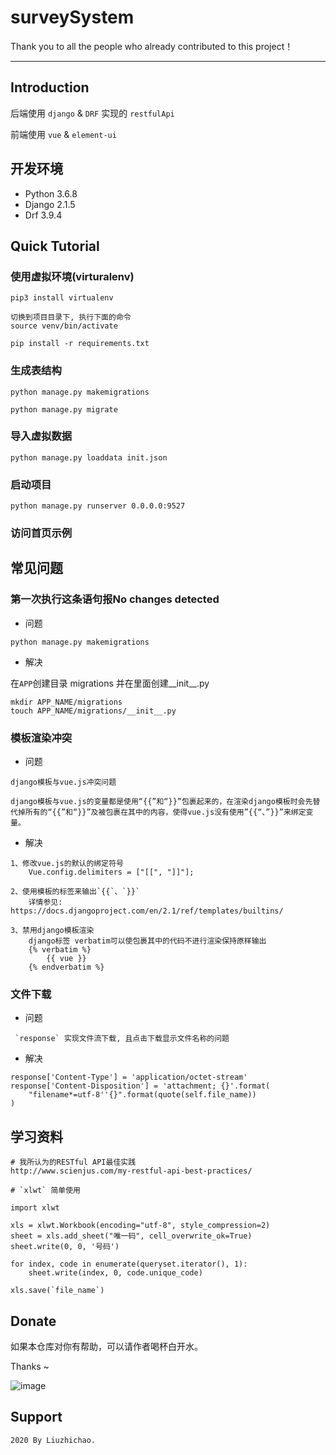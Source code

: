 # surveySystem

Thank you to all the people who already contributed to this project！

---

## Introduction

后端使用 `django` & `DRF` 实现的 `restfulApi`  

前端使用 `vue` & `element-ui` 

## 开发环境

- Python 3.6.8  
- Django 2.1.5
- Drf 3.9.4 

## Quick Tutorial

### 使用虚拟环境(virturalenv)

```
pip3 install virtualenv

切换到项目目录下, 执行下面的命令
source venv/bin/activate

pip install -r requirements.txt

```

### 生成表结构

```
python manage.py makemigrations

python manage.py migrate
```

### 导入虚拟数据

```
python manage.py loaddata init.json
```

### 启动项目

```
python manage.py runserver 0.0.0.0:9527
```

### 访问首页示例

## 常见问题

### 第一次执行这条语句报No changes detected

* 问题

```
python manage.py makemigrations
```

* 解决

在`APP`创建目录 migrations 并在里面创建__init__.py
```
mkdir APP_NAME/migrations
touch APP_NAME/migrations/__init__.py
```

### 模板渲染冲突

* 问题

```
django模板与vue.js冲突问题

django模板与vue.js的变量都是使用“{{”和“}}”包裹起来的，在渲染django模板时会先替代掉所有的“{{”和“}}”及被包裹在其中的内容，使得vue.js没有使用”{{“、”}}”来绑定变量。

```

* 解决

```
1、修改vue.js的默认的绑定符号
    Vue.config.delimiters = ["[[", "]]"];
    
2、使用模板的标签来输出`{{`、`}}`
    详情参见: https://docs.djangoproject.com/en/2.1/ref/templates/builtins/
    
3、禁用django模板渲染
    django标签 verbatim可以使包裹其中的代码不进行渲染保持原样输出
    {% verbatim %}
        {{ vue }}
    {% endverbatim %}
```

### 文件下载

* 问题

```
 `response` 实现文件流下载, 且点击下载显示文件名称的问题
```

* 解决

```
response['Content-Type'] = 'application/octet-stream'
response['Content-Disposition'] = 'attachment; {}'.format(
    "filename*=utf-8''{}".format(quote(self.file_name))
)
```

## 学习资料

```
# 我所认为的RESTful API最佳实践
http://www.scienjus.com/my-restful-api-best-practices/

# `xlwt` 简单使用

import xlwt

xls = xlwt.Workbook(encoding="utf-8", style_compression=2)
sheet = xls.add_sheet("唯一码", cell_overwrite_ok=True)
sheet.write(0, 0, '号码')

for index, code in enumerate(queryset.iterator(), 1):
    sheet.write(index, 0, code.unique_code)

xls.save(`file_name`)

```

## Donate

如果本仓库对你有帮助，可以请作者喝杯白开水。

Thanks ~

![image](https://hcdn2.luffycity.com/media/frontend/books/1711584789344_.pic.jpg)

## Support

```
2020 By Liuzhichao.
```
